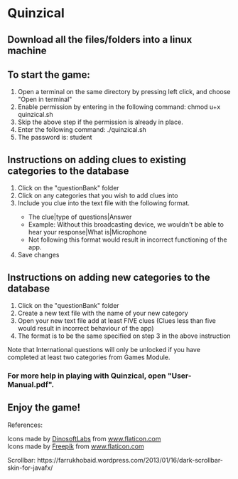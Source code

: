 # Quinzical

<h2>Download all the files/folders into a linux machine</h2>

<h2>To start the game: </h2>
<ol>
	<li>Open a terminal on the same directory by pressing left click, and choose "Open in terminal"</li>
	<li>Enable permission by entering in the following command: chmod u+x quinzical.sh</li>
	<li>Skip the above step if the permission is already in place.</li>
	<li>Enter the following command: ./quinzical.sh</li>
	<li>The password is: student</li>
</ol>

<h2>Instructions on adding clues to existing categories to the database</h2>
<ol>
	<li>Click on the "questionBank" folder</li>
	<li>Click on any categories that you wish to add clues into</li>
	<li>Include you clue into the text file with the following format.</li>
	<ul>
		<li>The clue|type of questions|Answer</li>
		<li>Example: Without this broadcasting device, we wouldn't be able to hear your response|What is|Microphone</li>
		<li>Not following this format would result in incorrect functioning of the app.</li>
	</ul>
	<li>Save changes</li>
</ol>

<h2>Instructions on adding new categories to the database</h2>
<ol>
	<li>Click on the "questionBank" folder</li>
	<li>Create a new text file with the name of your new category</li>
	<li>Open your new text file add at least FIVE clues (Clues less than five would result in incorrect behaviour of the app)</li>
	<li>The format is to be the same specified on step 3 in the above instruction</li>
</ol>

<p>Note that International questions will only be unlocked if you have completed at least two categories from Games Module.</p>

<h3>For more help in playing with Quinzical, open "User-Manual.pdf".</h3>

<h2>Enjoy the game!</h2>

<p>References: </p>
<div>Icons made by <a href="https://www.flaticon.com/authors/dinosoftlabs" title="DinosoftLabs">DinosoftLabs</a> from <a href="https://www.flaticon.com/" title="Flaticon">www.flaticon.com</a></div>
<div>Icons made by <a href="https://www.flaticon.com/authors/freepik" title="Freepik">Freepik</a> from <a href="https://www.flaticon.com/" title="Flaticon"> www.flaticon.com</a></div>
<p>Scrollbar: https://farrukhobaid.wordpress.com/2013/01/16/dark-scrollbar-skin-for-javafx/</p>
